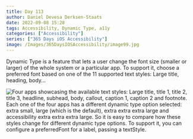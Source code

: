 ```yaml
---
title: Day 113
author: Daniel Devesa Derksen-Staats
date: 2022-09-08 15:28
tags: Accessibility, Dynamic Type, a11y
categories: ["Accessibility"]
series: ["365 Days iOS Accessibility"]
image: /Images/365DaysIOSAccessibility/image99.jpg
---
```


Dynamic Type is a feature that lets a user change the font size (smaller or larger) of the whole system or a particular app. To support it, choose a preferred font based on one of the 11 supported text styles: Large title, heading, body...

![Four apps showcasing the available text styles: Large title, title 1, title 2, title 3, headline, subhead, body, callout, caption 1, caption 2 and footnote. Each one of the four apps has a different dynamic type option selected: extra small, large (which is the default), extra extra extra large and accessibility extra extra extra large. So it is easy to compare how these styles change for different dynamic type options. To support it, you can configure a preferredFont for a label, passing a textStyle.](/Images/365DaysIOSAccessibility/image99.jpg)